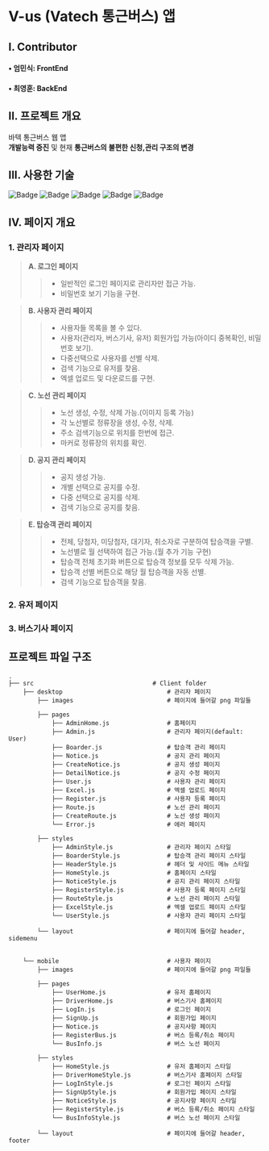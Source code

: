# V-us (Vatech 통근버스) 앱
## I. Contributor
#### • 엄민식: FrontEnd
#### • 최영훈: BackEnd

## II. 프로젝트 개요
바텍 통근버스 웹 앱  
<strong>개발능력 증진</strong> 및 현재 <strong>통근버스의 불편한 신청,관리 구조의 변경</strong>

## III. 사용한 기술
![Badge](https://img.shields.io/badge/platform-web-green) ![Badge](https://img.shields.io/badge/library-React%2C%20Apollo-blue) ![Badge](https://img.shields.io/badge/library-react--hook--form-orange) ![Badge](https://img.shields.io/badge/library-Material--ui%2C%20Dayjs%2C%20react--swipeable--views-red) ![Badge](https://img.shields.io/badge/database-dynamoDB-brightgreen)

## IV. 페이지 개요
### 1. 관리자 페이지
> <strong>A. 로그인 페이지</strong>
>> - 일반적인 로그인 페이지로 관리자만 접근 가능.  
>> -  비밀번호 보기 기능을 구현.  

> <strong>B. 사용자 관리 페이지</strong>
>> - 사용자들 목록을 볼 수 있다.  
>> - 사용자(관리자, 버스기사, 유저) 회원가입 가능(아이디 중복확인, 비밀번호 보기).  
>> - 다중선택으로 사용자를 선별 삭제.  
>> - 검색 기능으로 유저를 찾음.  
>> - 엑셀 업로드 및 다운로드를 구현.  

> <strong>C. 노선 관리 페이지</strong>
>> - 노선 생성, 수정, 삭제 가능.(이미지 등록 가능)  
>> - 각 노선별로 정류장을 생성, 수정, 삭제.
>> - 주소 검색기능으로 위치를 한번에 접근.  
>> - 마커로 정류장의 위치를 확인.  

> <strong>D. 공지 관리 페이지</strong>
>> - 공지 생성 가능.  
>> - 개별 선택으로 공지를 수정.  
>> - 다중 선택으로 공지를 삭제.  
>> - 검색 기능으로 공지를 찾음.  

> <strong>E. 탑승객 관리 페이지</strong>
>> - 전체, 당첨자, 미당첨자, 대기자, 취소자로 구분하여 탑승객을 구별.  
>> - 노선별로 월 선택하여 접근 가능.(월 추가 기능 구현)  
>> - 탑승객 전체 초기화 버튼으로 탑승객 정보를 모두 삭제 가능.  
>> - 탑승객 선별 버튼으로 해당 월 탑승객을 자동 선별. 
>> - 검색 기능으로 탑승객을 찾음.  

### 2. 유저 페이지
### 3. 버스기사 페이지

## 프로젝트 파일 구조

    .
    ├── src                                 # Client folder
        ├── desktop                             # 관리자 페이지
            ├── images                          # 페이지에 들어갈 png 파일들
        
            ├── pages               
                ├── AdminHome.js                # 홈페이지
                ├── Admin.js                    # 관리자 페이지(default: User)
                ├── Boarder.js                  # 탑승객 관리 페이지
                ├── Notice.js                   # 공지 관리 페이지
                ├── CreateNotice.js             # 공지 생성 페이지
                ├── DetailNotice.js             # 공지 수정 페이지
                ├── User.js                     # 사용자 관리 페이지
                ├── Excel.js                    # 엑셀 업로드 페이지
                ├── Register.js                 # 사용자 등록 페이지
                ├── Route.js                    # 노선 관리 페이지
                ├── CreateRoute.js              # 노선 생성 페이지
                └── Error.js                    # 에러 페이지
            
            ├── styles              
                ├── AdminStyle.js               # 관리자 페이지 스타일
                ├── BoarderStyle.js             # 탑승객 관리 페이지 스타일
                ├── HeaderStyle.js              # 헤더 및 사이드 메뉴 스타일
                ├── HomeStyle.js                # 홈페이지 스타일
                ├── NoticeStyle.js              # 공지 관리 페이지 스타일
                ├── RegisterStyle.js            # 사용자 등록 페이지 스타일
                ├── RouteStyle.js               # 노선 관리 페이지 스타일
                ├── ExcelStyle.js               # 엑셀 업로드 페이지 스타일
                └── UserStyle.js                # 사용자 관리 페이지 스타일
            
            └── layout                          # 페이지에 들어갈 header, sidemenu 
        
        
        └── mobile                              # 사용자 페이지
            ├── images                          # 페이지에 들어갈 png 파일들
        
            ├── pages               
                ├── UserHome.js                 # 유저 홈페이지
                ├── DriverHome.js               # 버스기사 홈페이지
                ├── LogIn.js                    # 로그인 페이지
                ├── SignUp.js                   # 회원가입 페이지
                ├── Notice.js                   # 공지사항 페이지
                ├── RegisterBus.js              # 버스 등록/취소 페이지
                └── BusInfo.js                  # 버스 노선 페이지
            
            ├── styles              
                ├── HomeStyle.js                # 유저 홈페이지 스타일
                ├── DriverHomeStyle.js          # 버스기사 홈페이지 스타일
                ├── LogInStyle.js               # 로그인 페이지 스타일
                ├── SignUpStyle.js              # 회원가입 페이지 스타일
                ├── NoticeStyle.js              # 공지사항 페이지 스타일
                ├── RegisterStyle.js            # 버스 등록/취소 페이지 스타일
                └── BusInfoStyle.js             # 버스 노선 페이지 스타일
            
            └── layout                          # 페이지에 들어갈 header, footer 
        
<br>
